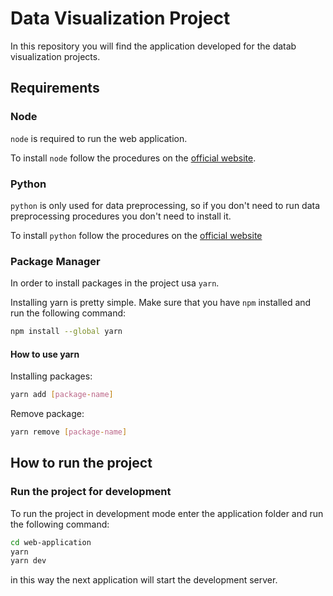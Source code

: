 # Data Visualization Project

In this repository you will find the application developed for the datab visualization projects.

## Requirements

### Node

`node` is required to run the web application.

To install `node` follow the procedures on the [official website](https://nodejs.org/en).

### Python

`python` is only used for data preprocessing, so if you don't need to run data preprocessing procedures you don't need to install it.

To install `python` follow the procedures on the [official website](https://www.python.org/downloads/)

### Package Manager

In order to install packages in the project usa `yarn`.

Installing yarn is pretty simple. Make sure that you have `npm` installed and run the following command:

```bash
npm install --global yarn
```

#### How to use yarn

Installing packages:

```bash
yarn add [package-name]
```

Remove package:

```bash
yarn remove [package-name]
```

## How to run the project

### Run the project for development

To run the project in development mode enter the application folder and run the following command:

```bash
cd web-application 
yarn
yarn dev
```

in this way the next application will start the development server.
